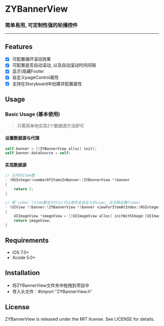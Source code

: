 # ZYBannerView
### 简单易用, 可定制性强的轮播控件
---

## Features

- [x] 可配置循环滚动效果
- [x] 可配置是否自动滚动, 以及自动滚动时间间隔
- [x] 显示\隐藏Footer
- [x] 自定义pageControl属性
- [x] 支持在Storyboard中创建并配置属性

## Usage

### Basic Usage (基本使用)

> 只需简单地实现2个数据源方法即可

#### 设置数据源与代理

```Objective-C
self.banner = [[ZYBannerView alloc] init];
self.banner.dataSource = self;
```

#### 实现数据源

```Objective-C
// 总共的item数
- (NSInteger)numberOfItemsInBanner:(ZYBannerView *)banner
{
    return 3;
}

// 第`index`个item要显示什么(可以是完全自定义的view, 且无需设置frame)
- (UIView *)banner:(ZYBannerView *)banner viewForItemAtIndex:(NSInteger)index
{
    UIImageView *imageView = [[UIImageView alloc] initWithImage:[UIImage imageNamed:@"xxx"]];
    return imageView;
}
```

## Requirements

- iOS 7.0+
- Xcode 5.0+

## Installation

- 将ZYBannerView文件夹中拖拽到项目中
- 导入头文件：#import "ZYBannerView.h"

## License

ZYBannerView is released under the MIT license. See LICENSE for details.
